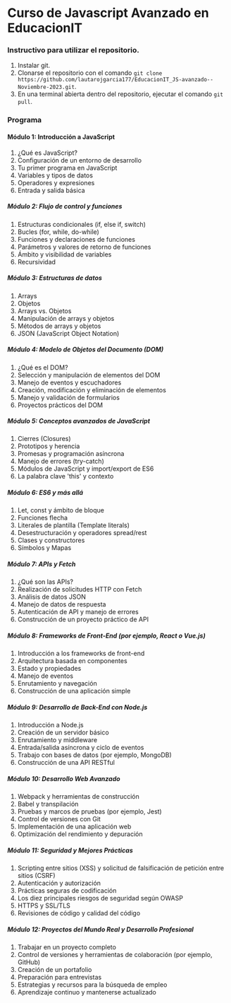 # Curso de Javascript Avanzado en EducacionIT

### Instructivo para utilizar el repositorio.

1. Instalar git.
2. Clonarse el repositorio con el comando `git clone https://github.com/lautarojgarcia177/EducacionIT_JS-avanzado--Noviembre-2023.git`.
3. En una terminal abierta dentro del repositorio, ejecutar el comando `git pull`.

### Programa

#### Módulo 1: Introducción a JavaScript
1. ¿Qué es JavaScript?
2. Configuración de un entorno de desarrollo
3. Tu primer programa en JavaScript
4. Variables y tipos de datos
5. Operadores y expresiones
6. Entrada y salida básica

##### Módulo 2: Flujo de control y funciones
1. Estructuras condicionales (if, else if, switch)
2. Bucles (for, while, do-while)
3. Funciones y declaraciones de funciones
4. Parámetros y valores de retorno de funciones
5. Ámbito y visibilidad de variables
6. Recursividad

##### Módulo 3: Estructuras de datos
1. Arrays
2. Objetos
3. Arrays vs. Objetos
4. Manipulación de arrays y objetos
5. Métodos de arrays y objetos
6. JSON (JavaScript Object Notation)

##### Módulo 4: Modelo de Objetos del Documento (DOM)
1. ¿Qué es el DOM?
2. Selección y manipulación de elementos del DOM
3. Manejo de eventos y escuchadores
4. Creación, modificación y eliminación de elementos
5. Manejo y validación de formularios
6. Proyectos prácticos del DOM

##### Módulo 5: Conceptos avanzados de JavaScript
1. Cierres (Closures)
2. Prototipos y herencia
3. Promesas y programación asíncrona
4. Manejo de errores (try-catch)
5. Módulos de JavaScript y import/export de ES6
6. La palabra clave 'this' y contexto

##### Módulo 6: ES6 y más allá
1. Let, const y ámbito de bloque
2. Funciones flecha
3. Literales de plantilla (Template literals)
4. Desestructuración y operadores spread/rest
5. Clases y constructores
6. Símbolos y Mapas

##### Módulo 7: APIs y Fetch
1. ¿Qué son las APIs?
2. Realización de solicitudes HTTP con Fetch
3. Análisis de datos JSON
4. Manejo de datos de respuesta
5. Autenticación de API y manejo de errores
6. Construcción de un proyecto práctico de API

##### Módulo 8: Frameworks de Front-End (por ejemplo, React o Vue.js)
1. Introducción a los frameworks de front-end
2. Arquitectura basada en componentes
3. Estado y propiedades
4. Manejo de eventos
5. Enrutamiento y navegación
6. Construcción de una aplicación simple

##### Módulo 9: Desarrollo de Back-End con Node.js
1. Introducción a Node.js
2. Creación de un servidor básico
3. Enrutamiento y middleware
4. Entrada/salida asíncrona y ciclo de eventos
5. Trabajo con bases de datos (por ejemplo, MongoDB)
6. Construcción de una API RESTful

##### Módulo 10: Desarrollo Web Avanzado
1. Webpack y herramientas de construcción
2. Babel y transpilación
3. Pruebas y marcos de pruebas (por ejemplo, Jest)
4. Control de versiones con Git
5. Implementación de una aplicación web
6. Optimización del rendimiento y depuración

##### Módulo 11: Seguridad y Mejores Prácticas
1. Scripting entre sitios (XSS) y solicitud de falsificación de petición entre sitios (CSRF)
2. Autenticación y autorización
3. Prácticas seguras de codificación
4. Los diez principales riesgos de seguridad según OWASP
5. HTTPS y SSL/TLS
6. Revisiones de código y calidad del código

##### Módulo 12: Proyectos del Mundo Real y Desarrollo Profesional
1. Trabajar en un proyecto completo
2. Control de versiones y herramientas de colaboración (por ejemplo, GitHub)
3. Creación de un portafolio
4. Preparación para entrevistas
5. Estrategias y recursos para la búsqueda de empleo
6. Aprendizaje continuo y mantenerse actualizado